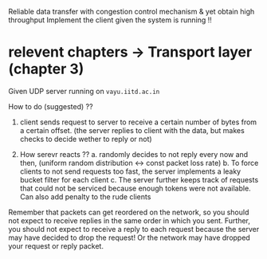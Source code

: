 Reliable data transfer with congestion control mechanism & yet obtain high throughput 
Implement the client given the system is running !!
# relevent chapters -> Transport layer (chapter 3)


Given UDP server running on `vayu.iitd.ac.in`


How to do (suggested) ??
1. client sends request to server to receive a certain number of bytes from a certain offset. 
(the server replies to client with the data, but makes checks to decide wether to reply or not)


2. How serevr reacts ??
a. randomly decides to not reply every now and then, (uniform random distribution <-> const packet loss rate)
b. To force clients to not send requests too fast, the server implements a leaky bucket filter for each client
c. The server further keeps track of requests that could not be serviced because enough tokens were not available. Can also add penalty to the rude clients 




Remember that packets can get reordered on the network, so you should not expect to receive replies in
the same order in which you sent. Further, you should not expect to receive a reply to each request
because the server may have decided to drop the request! Or the network may have dropped your
request or reply packet. 